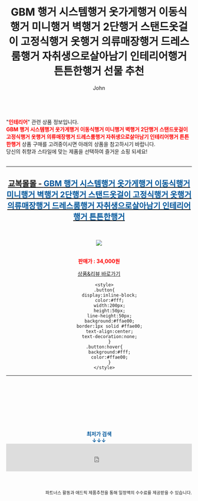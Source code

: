 ﻿---
layout: post
title:  "GBM 행거 시스템행거 옷가게행거 이동식행거 미니행거 벽행거 2단행거 스탠드옷걸이 고정식행거 옷행거 의류매장행거 드레스룸행거 자취생으로살아남기 인테리어행거 튼튼한행거 선물 추천"
author: John
categories: [ 인테리어 ]
tags: [ 인테리어, 인테리어 시뮬레이션, 인테리어 소품, 인테리어 디자이너, 인테리어 디자인, 인테리어필름, 인테리어 비용, 인테리어 프로그램, 인테리어 영어, 인테리어쇼 ]
image: https://gyobokmall.co.kr/web/product/medium/202112/bf6ce3eb0579366d6c1c510614c68ab8.gif 
description: "GBM 행거 시스템행거 옷가게행거 이동식행거 미니행거 벽행거 2단행거 스탠드옷걸이 고정식행거 옷행거 의류매장행거 드레스룸행거 자취생으로살아남기 인테리어행거 튼튼한행거 선물 추천 관련 상품으로 가장 고객 선호도가 높은 제품입니다."
toc: true
toc_sticky: true
---

<br>
"<b><font color='#ff0000'>인테리어</font></b>" 관련 상품 정보입니다.
<br>
<b><font color='#ff0000'>GBM 행거 시스템행거 옷가게행거 이동식행거 미니행거 벽행거 2단행거 스탠드옷걸이 고정식행거 옷행거 의류매장행거 드레스룸행거 자취생으로살아남기 인테리어행거 튼튼한행거</font></b> 상품 구매를 고려중이시면 아래의 상품을 참고하시기 바랍니다.
<br>
당신의 취향과 스타일에 맞는 제품을 선택하여 즐거운 쇼핑 되세요!
<br><br>
<hr>
<p>
    
<center><h2><a href="https://nico.kr/tS30eS" target="_blank"><b>교복몰몰 - <font color='#01579B'>GBM 행거 시스템행거 옷가게행거 이동식행거 미니행거 벽행거 2단행거 스탠드옷걸이 고정식행거 옷행거 의류매장행거 드레스룸행거 자취생으로살아남기 인테리어행거 튼튼한행거</font></b></a></h2><br>

<a href="https://nico.kr/tS30eS" target="_blank"><img src="https://gyobokmall.co.kr/web/product/medium/202112/bf6ce3eb0579366d6c1c510614c68ab8.gif"></a><br><br>

<b><font color='#ff0000'>판매가 : 34,000원 </font></b><br>

<a href="https://nico.kr/tS30eS" target="_blank" class="button">상품&리뷰 바로가기</a><p>

        <style>
        .button{
            display:inline-block;
            color:#fff;
            width:200px;
            height:50px;
            line-height:50px;
            background:#ffae00;
            border:1px solid #ffae00;
            text-align:center;
            text-decoration:none;
            }
        .button:hover{
            background:#fff;
            color:#ffae00;
            }
        </style>

<hr>

<br><br><br><br><br><br><br>
<center><b><font color='#01579B' size='medium'>최저가 검색<br>
↓↓↓</font></b></center>
<center><iframe src="https://coupa.ng/b1Tbjx" width="100%" height="75" frameborder="0" scrolling="no" referrerpolicy="unsafe-url"></iframe></center>
<br><br>
<p>
<small>
    <div align="right">파트너스 활동과 애드픽 제품추천을 통해 일정액의 수수료를 제공받을 수 있습니다.</div>
</small>
</p>
